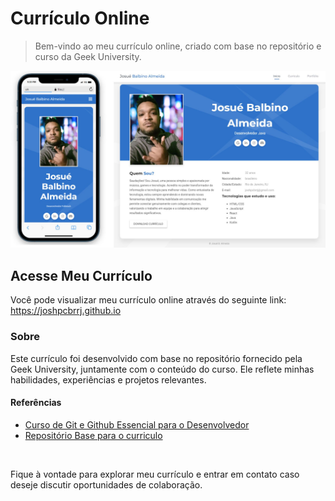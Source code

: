 # Currículo Online

> Bem-vindo ao meu currículo online, criado com base no repositório e curso da Geek University.

<img src="/images/Foto_projeto.jpg" alt="" width="800"> 

## Acesse Meu Currículo
Você pode visualizar meu currículo online através do seguinte link:
<a href="https://joshpcbrrj.github.io" target="_blank">https://joshpcbrrj.github.io</a>

### Sobre
Este currículo foi desenvolvido com base no repositório fornecido pela Geek University, juntamente com o conteúdo do curso. Ele reflete minhas habilidades, experiências e projetos relevantes.

#### Referências
* <a href="https://www.udemy.com/course/curso-de-git-e-github-essencial/" target="_blank">Curso de Git e Github Essencial para o Desenvolvedor</a>
* <a href="https://github.com/felicityBR/felicitybr.github.io" target="_blank">Repositório Base para o curriculo</a>

<br>


Fique à vontade para explorar meu currículo e entrar em contato caso deseje discutir oportunidades de colaboração.

